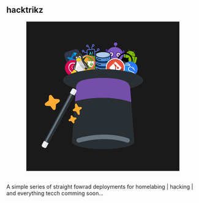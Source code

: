 ## hacktrikz

<p align="center">
  <img src="https://github.com/gh0stwalk/hacktrikz/blob/main/image.png?raw=true"/>
</p>

##
A simple series of straight fowrad deployments for homelabing | hacking | and everything tecch 
comming soon...

